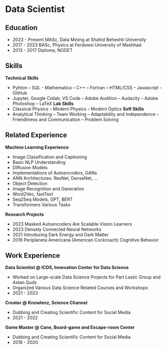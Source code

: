 # Data Scientist

## Education
- 2023 - Present MASc, Data Mining at Shahid Beheshti University						       		
- 2017 - 2023 BASc, Physics at Ferdowsi University of Mashhad        		
- 2013 - 2017 Diploma, NODET

## Skills
**Technical Skills**
- Pyhton – SQL - Mathematica – C++ – Fortran – HTML/CSS – Javascript - GitHub
- Jupyter, Google Collab, VS Code – Adobe Audition – Audacity – Adobe Photoshop – LaTeX
**Lab Skills**
- Classical Physics – Modern Physics – Modern Optics
**Soft Skills**
- Analytical Thinking – Team Working – Adaptability and Independence – Friendliness and Communication – Problem Solving

## Related Experience
**Machine Learning Experience**
- Image Classification and Captioning
- Basic NLP Understanding
- Diffusion Models
- Implementations of Autoencoders, GANs
- ANN Architectures: ResNet, DenseNet, ...
- Object Detection
- Image Recognition and Generation
- Word2Vec, fastText
- Seq2Seq Models, GPT, BERT
- Transformers Various Tasks

**Research Projects**
- 2023 Masked Autoencoders Are Scalable Vision Learners
- 2023 Densely Connected Neural Networks
- 2021 Introducing Dark Energy and Dark Matter
- 2016 Periplaneta Americana (American Cockroach) Cognitive Behavior

## Work Experience
**Data Scientist @ ICDS, Innovation Center for Data Science**
- Worked on Large-scale Data Science Projects for Part Lastic Group and Astan Quds
- Organized Various Data Science Related Courses and Workshops
- 2021 - 2023

**Creator @ Knowlenz, Science Channel**
- Dubbing and Creating Scientific Content for Social Media
- 2021 - 2022

**Game Master @ Cane, Board-game and Escape-room Center**
- Dubbing and Creating Scientific Content for Social Media
- 2018 - 2020


